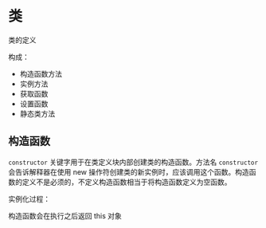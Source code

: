 # 类

类的定义

构成：

- 构造函数方法
- 实例方法
- 获取函数
- 设置函数
- 静态类方法

## 构造函数

`constructor` 关键字用于在类定义块内部创建类的构造函数。方法名 `constructor` 会告诉解释器在使用 new 操作符创建类的新实例时，应该调用这个函数。构造函数的定义不是必须的，不定义构造函数相当于将构造函数定义为空函数。

实例化过程：

构造函数会在执行之后返回 this 对象
